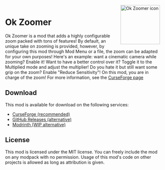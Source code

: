 <img src="./src/main/resources/assets/okzoomer/icon.png" align="right" width="128px" alt="Ok Zoomer icon"/>

# Ok Zoomer

Ok Zoomer is a mod that adds a highly configurable zoom packed with tons of features! By default, an unique take on zooming is provided, however, by configuring this mod through Mod Menu or a file, the zoom can be adapted for your own purposes! Here's an example: want a cinematic camera while zooming? Enable it! Want to have a better control over it? Toggle it to the Multiplied mode and adjust the multiplier! Do you hate it but still want some grip on the zoom? Enable "Reduce Sensitivity"! On this mod, you are in charge of the zoom! For more information, see the [CurseForge page](https://www.curseforge.com/minecraft/mc-mods/ok-zoomer)

## Download

This mod is available for download on the following services:

- [CurseForge (recommended)](https://www.curseforge.com/minecraft/mc-mods/ok-zoomer)
- [GitHub Releases (alternative)](https://github.com/joaoh1/OkZoomer/releases)
- [Modrinth (WIP alternative)](https://modrinth.com/mod/aXf2OSFU)

## License

This mod is licensed under the MIT license. You can freely include the mod on any modpack with no permission. Usage of this mod's code on other projects is allowed as long as attribution is given.
